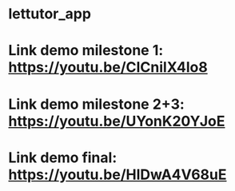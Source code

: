 # lettutor_app

# Link demo milestone 1: https://youtu.be/CICnilX4lo8

# Link demo milestone 2+3: https://youtu.be/UYonK20YJoE

# Link demo final: https://youtu.be/HlDwA4V68uE
